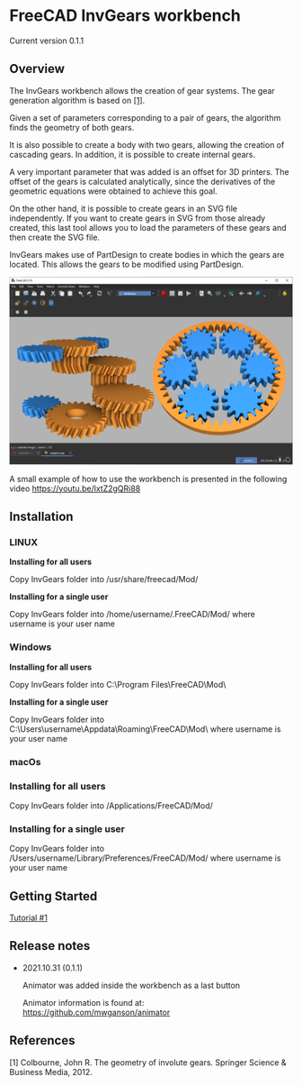 # FreeCAD InvGears workbench

Current version 0.1.1


## Overview

The InvGears workbench allows the creation of gear systems. The gear generation algorithm is based on [[1]](#1).

Given a set of parameters corresponding to a pair of gears, the algorithm finds the geometry of both gears.

It is also possible to create a body with two gears, allowing the creation of cascading gears.
In addition, it is possible to create internal gears.

A very important parameter that was added is an offset for 3D printers. The offset of the gears is calculated analytically, since the derivatives of the geometric equations were obtained to achieve this goal.

On the other hand, it is possible to create gears in an SVG file independently. If you want to create gears in SVG from those already created, this last tool allows you to load the parameters of these gears and then create the SVG file.


InvGears makes use of PartDesign to create bodies in which the gears are located. This allows the gears to be modified using PartDesign.



![](Resources/media/mainImage.png)


A small example of how to use the workbench is presented in the following video
https://youtu.be/lxtZ2gQRi88


## Installation


### **LINUX**

**Installing for all users**

Copy InvGears folder into /usr/share/freecad/Mod/


**Installing for a single user**

Copy InvGears folder into /home/username/.FreeCAD/Mod/  where username is your user name


### **Windows**

**Installing for all users**

Copy InvGears folder into C:\Program Files\FreeCAD\Mod\


**Installing for a single user**

Copy InvGears folder into C:\Users\username\Appdata\Roaming\FreeCAD\Mod\ where username is your user name


### **macOs**

### Installing for all users

Copy InvGears folder into /Applications/FreeCAD/Mod/


### Installing for a single user

Copy InvGears folder into /Users/username/Library/Preferences/FreeCAD/Mod/ where username is your user name



## Getting Started

[Tutorial #1](Resources/tutorial/tutorial1.md)


## Release notes

- 2021.10.31 (0.1.1)

    Animator was added inside the workbench as a last button

    Animator information is found at: https://github.com/mwganson/animator

## References
<a id="1">[1]</a> 
Colbourne, John R. The geometry of involute gears. Springer Science & Business Media, 2012.